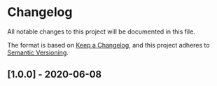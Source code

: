 # Changelog
All notable changes to this project will be documented in this file.

The format is based on [Keep a Changelog](https://keepachangelog.com/en/1.0.0/),
and this project adheres to [Semantic Versioning](https://semver.org/spec/v2.0.0.html).

<!--Types of changes
### Added
### Changed
### Deprecated
### Removed
### Fixed
### Security -->

<!-- ## [Unreleased] -->

<!-- - `` function to clear free space on drive.
- `` function to properly format drive. -->

## [1.0.0] - 2020-06-08

